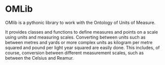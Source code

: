 # OMLib
OMlib is a pythonic  library to work with the Ontology of Units of Measure. 

It provides classes and functions to define measures and points on a scale using units and measuring scales. Converting between units such as between metres and yards or more complex units as kilogram per metre squared and pound per light year squared are easily done. This includes, of course, conversion between different measurement scales, such as between the Celsius and Reamur. 



